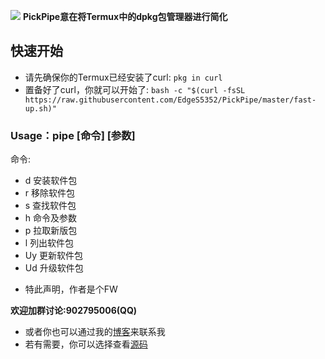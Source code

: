 ![](https://i.loli.net/2020/04/03/tyDRXahYni6O4l7.jpg)
**PickPipe意在将Termux中的dpkg包管理器进行简化**

## 快速开始
- 请先确保你的Termux已经安装了curl:
`pkg in curl`
- 置备好了curl，你就可以开始了:
`bash -c "$(curl -fsSL https://raw.githubusercontent.com/EdgeS5352/PickPipe/master/fast-up.sh)"`

### Usage：pipe [命令] [参数]
命令: 

- d    安装软件包
- r    移除软件包
- s    查找软件包
- h    命令及参数
- p    拉取新版包
- l    列出软件包
- Uy   更新软件包
- Ud   升级软件包

* 特此声明，作者是个FW

**欢迎加群讨论:902795006(QQ)**
* 或者你也可以通过我的[博客](edges5352.github.io)来联系我
* 若有需要，你可以选择查看[源码](https://github.com/EdgeS5352/PickPipe/blob/master/pipe)
